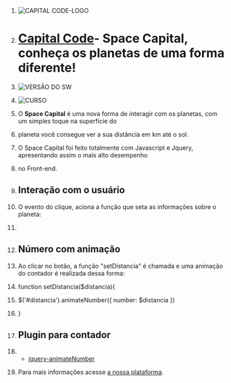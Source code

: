 1.  ![CAPITAL CODE-LOGO](http://capitalcode.com.br/spacecapital.jpg)

3.  # [Capital Code](http://capitalcode.com.br)- Space Capital, conheça os planetas de uma forma diferente! #

6.  ![VERSÃO DO SW](https://img.shields.io/badge/Spacel%20Capital--%20version-v.1.1.7-blue.svg)

8.  ![CURSO](https://img.shields.io/badge/Curso-01-orange.svg)

10.  O **Space  Capital**  é uma nova forma de interagir com os planetas, com um simples toque na superfície do
11.  planeta você consegue ver a sua distância em km até o sol.

13.  O Space  Capital foi feito totalmente com Javascript e Jquery, apresentando assim o mais alto desempenho
14.  no  Front-end.

16.  ## Interação com o usuário

18.  O evento do clique, aciona a função que seta as informações sobre o planeta:

20.  <div class="planet p-1" onclick="setDistancia('90')">

22.  ## Número com animação

24.  Ao clicar no botão, a função "setDistancia"  é chamada e uma animação do contador é realizada dessa forma:

26.  function setDistancia($distancia){
27.  $('#distancia').animateNumber({ number: $distancia })
28.  }

30.  ## Plugin para contador

32.  -  [jquery-animateNumber](https://github.com/aishek/jquery-animateNumber)

35.  Para mais informações acesse [a nossa plataforma](http://capitalcode.com.br).